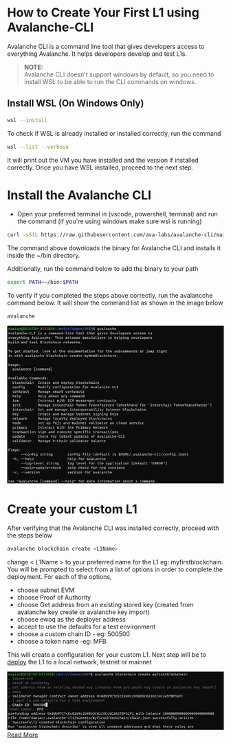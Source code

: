 # How to Create Your First L1 using Avalanche-CLI

Avalanche CLI is a command line tool that gives developers access to everything Avalanche. It helps developers develop and test L1s.


> **NOTE:**  
> Avalanche CLI doesn't support windows by default, so you need to install WSL to be able to run the CLI commands on windows.

## Install WSL (On Windows Only)

```bash
wsl --install

```
To check if WSL is already installed or installed correctly, run the command

```bash
wsl --list --verbose
```
It will print out the VM you have installed and the version if installed correctly.
Once you have WSL installed, proceed to the next step. 

# Install the Avalanche CLI
- Open your preferred terminal in (vscode, powershell, terminal) and run the command (if you're using windows make sure wsl is running)

```bash
curl -sSfL https://raw.githubusercontent.com/ava-labs/avalanche-cli/main/scripts/install.sh | sh -s
```
The command above downloads the binary for Avalanche CLI and installs it inside the ~/bin directory.

Additionally, run the command below to add the binary to your path
```bash
export PATH=~/bin:$PATH
```
To verify if you completed the steps above correctly, run the avalancche command below. It will show the command list as shown in the image below
```bash
avalanche
```
![Installation Successful](/public/installation-success.png)



# Create your custom L1
After verifying that the Avalanche CLI was installed correctly, proceed with the steps below
```bash
avalanche blockchain create <L1Name>
```
change < L1Name > to your preferred name for the L1 eg: myfirstblockchain.
You will be prompted to select from a list of options in order to complete the deployment. For each of the options,
- choose subnet EVM
- choose Proof of Authority
- choose Get address from an existing stored key (created from avalanche key create or avalanche key import)
- choose ewoq as the deployer address
- accept to use the defaults for a test environment
- choose a custom chain ID - eg: 500500
- choose a token name -eg: MFB

This will create a configuration for your custom L1. Next step will be to [deploy](./DEPLOY.md) the L1 to a local network, testnet or mainnet 


![L1 created successfully](/public/creation-success.png)
[Read More](https://build.avax.network/docs/tooling/create-avalanche-l1)

